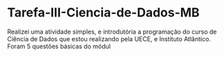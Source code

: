 # Tarefa-III-Ciencia-de-Dados-MB
Realizei uma atividade simples, e introdutória a programação do curso de Ciência de Dados que estou realizando pela UECE, e Instituto Atlântico. Foram 5 questões básicas do módul
